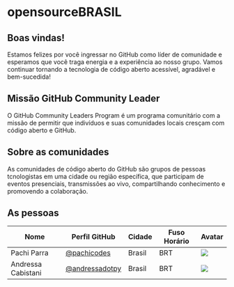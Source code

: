 # opensourceBRASIL

## Boas vindas!

Estamos felizes por você ingressar no GitHub como líder de comunidade e esperamos que você traga energia e a experiência ao nosso grupo.
Vamos continuar tornando a tecnologia de código aberto acessível, agradável e bem-sucedida!

## Missão GitHub Community Leader 

O GitHub Community Leaders Program é um programa comunitário com a missão de permitir que indivíduos e suas comunidades locais cresçam com código aberto e GitHub.

## Sobre as comunidades
As comunidades de código aberto do GitHub são grupos de pessoas tcnologistas em uma cidade ou região específica, que participam de eventos presenciais,  transmissões ao vivo, compartilhando conhecimento e promovendo a colaboração.


## As pessoas

| Nome | Perfil GitHub  | Cidade| Fuso Horário| Avatar |
|---|---|---|---|---|
| Pachi Parra | [@pachicodes](https://github.com/pachicodes) | Brasil | BRT | ![](https://avatars.githubusercontent.com/pachicodes?s=64) |
| Andressa Cabistani | [@andressadotpy](https://github.com/andressadotpy) | Brasil | BRT | ![](https://avatars.githubusercontent.com/andressadotpy?s=64) |
